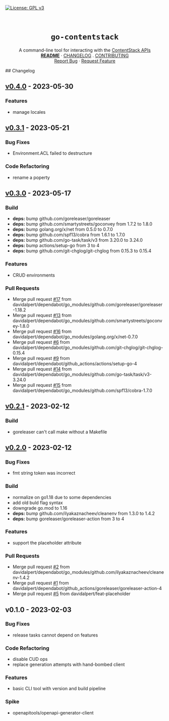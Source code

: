 <!-- PROJECT SHIELDS -->
<!--
*** https://www.markdownguide.org/basic-syntax/#reference-style-links
-->
[![License: GPL v3][license-shield]][license-url]
<!-- [![Issues][issues-shield]][issues-url] -->
<!-- [![Forks][forks-shield]][forks-url] -->
<!-- ![GitHub Contributors][contributors-shield] -->
<!-- ![GitHub Contributors Image][contributors-image-url] -->

<!-- PROJECT LOGO -->
<br />
<!-- vale Google.Headings = NO -->
<h1 align="center"><code>go-contentstack</code></h1>
<!-- vale Google.Headings = YES -->

<p align="center">
  A command-line tool for interacting with the <a href="https://www.contentstack.com/docs/developers/">ContentStack APIs</a>
  <br />
  <a href="./README.md"><strong>README</strong></a>
  ·
  <a href="./CHANGELOG.md">CHANGELOG</a>
  .
  <a href="./CONTRIBUTING.md">CONTRIBUTING</a>
  <br />
  <!-- <a href="https://github.com/davidalpert/go-contentstack">View Demo</a>
  · -->
  <a href="https://github.com/davidalpert/go-contentstack/issues">Report Bug</a>
  ·
  <a href="https://github.com/davidalpert/go-contentstack/issues">Request Feature</a>
</p>
## Changelog


<a name="v0.4.0"></a>
## [v0.4.0] - 2023-05-30
### Features
- manage locales


<a name="v0.3.1"></a>
## [v0.3.1] - 2023-05-21
### Bug Fixes
- Environment.ACL failed to destructure

### Code Refactoring
- rename a poperty


<a name="v0.3.0"></a>
## [v0.3.0] - 2023-05-17
### Build
- **deps:** bump github.com/goreleaser/goreleaser
- **deps:** bump github.com/smartystreets/goconvey from 1.7.2 to 1.8.0
- **deps:** bump golang.org/x/net from 0.5.0 to 0.7.0
- **deps:** bump github.com/spf13/cobra from 1.6.1 to 1.7.0
- **deps:** bump github.com/go-task/task/v3 from 3.20.0 to 3.24.0
- **deps:** bump actions/setup-go from 3 to 4
- **deps:** bump github.com/git-chglog/git-chglog from 0.15.3 to 0.15.4

### Features
- CRUD environments

### Pull Requests
- Merge pull request [#17](https://github.com/davidalpert/go-contentstack/issues/17) from davidalpert/dependabot/go_modules/github.com/goreleaser/goreleaser-1.18.2
- Merge pull request [#13](https://github.com/davidalpert/go-contentstack/issues/13) from davidalpert/dependabot/go_modules/github.com/smartystreets/goconvey-1.8.0
- Merge pull request [#16](https://github.com/davidalpert/go-contentstack/issues/16) from davidalpert/dependabot/go_modules/golang.org/x/net-0.7.0
- Merge pull request [#6](https://github.com/davidalpert/go-contentstack/issues/6) from davidalpert/dependabot/go_modules/github.com/git-chglog/git-chglog-0.15.4
- Merge pull request [#9](https://github.com/davidalpert/go-contentstack/issues/9) from davidalpert/dependabot/github_actions/actions/setup-go-4
- Merge pull request [#14](https://github.com/davidalpert/go-contentstack/issues/14) from davidalpert/dependabot/go_modules/github.com/go-task/task/v3-3.24.0
- Merge pull request [#15](https://github.com/davidalpert/go-contentstack/issues/15) from davidalpert/dependabot/go_modules/github.com/spf13/cobra-1.7.0


<a name="v0.2.1"></a>
## [v0.2.1] - 2023-02-12
### Build
- goreleaser can't call make without a Makefile


<a name="v0.2.0"></a>
## [v0.2.0] - 2023-02-12
### Bug Fixes
- fmt string token was incorrect

### Build
- normalize on go1.18 due to some dependencies
- add old buld flag syntax
- downgrade go.mod to 1.16
- **deps:** bump github.com/ilyakaznacheev/cleanenv from 1.3.0 to 1.4.2
- **deps:** bump goreleaser/goreleaser-action from 3 to 4

### Features
- support the placeholder attribute

### Pull Requests
- Merge pull request [#2](https://github.com/davidalpert/go-contentstack/issues/2) from davidalpert/dependabot/go_modules/github.com/ilyakaznacheev/cleanenv-1.4.2
- Merge pull request [#1](https://github.com/davidalpert/go-contentstack/issues/1) from davidalpert/dependabot/github_actions/goreleaser/goreleaser-action-4
- Merge pull request [#5](https://github.com/davidalpert/go-contentstack/issues/5) from davidalpert/feat-placeholder


<a name="v0.1.0"></a>
## v0.1.0 - 2023-02-03
### Bug Fixes
- release tasks cannot depend on features

### Code Refactoring
- disable CUD ops
- replace generation attempts with hand-bombed client

### Features
- basic CLI tool with version and build pipeline

### Spike
- openapitools/openapi-generator-client


[Unreleased]: https://github.com/davidalpert/go-contentstack/compare/v0.4.0...HEAD
[v0.4.0]: https://github.com/davidalpert/go-contentstack/compare/v0.3.1...v0.4.0
[v0.3.1]: https://github.com/davidalpert/go-contentstack/compare/v0.3.0...v0.3.1
[v0.3.0]: https://github.com/davidalpert/go-contentstack/compare/v0.2.1...v0.3.0
[v0.2.1]: https://github.com/davidalpert/go-contentstack/compare/v0.2.0...v0.2.1
[v0.2.0]: https://github.com/davidalpert/go-contentstack/compare/v0.1.0...v0.2.0
[license-shield]: https://img.shields.io/badge/License-GPLv3-blue.svg
[license-url]: https://www.gnu.org/licenses/gpl-3.0
